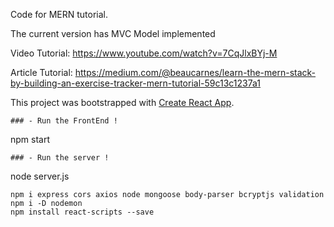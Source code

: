 Code for MERN tutorial.

The current version has MVC Model implemented

Video Tutorial: https://www.youtube.com/watch?v=7CqJlxBYj-M

Article Tutorial: https://medium.com/@beaucarnes/learn-the-mern-stack-by-building-an-exercise-tracker-mern-tutorial-59c13c1237a1

This project was bootstrapped with [Create React App](https://github.com/facebook/create-react-app).
```
### - Run the FrontEnd !
```
npm start
```
### - Run the server !
```
node server.js 
```
npm i express cors axios node mongoose body-parser bcryptjs validation
npm i -D nodemon
npm install react-scripts --save

